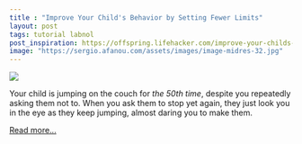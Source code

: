 ```yaml
---
title : "Improve Your Child's Behavior by Setting Fewer Limits"
layout: post
tags: tutorial labnol
post_inspiration: https://offspring.lifehacker.com/improve-your-childs-behavior-by-setting-fewer-limits-1846605418
image: "https://sergio.afanou.com/assets/images/image-midres-32.jpg"
---
```


<img src="https://i.kinja-img.com/gawker-media/image/upload/s--iMSoyVHf--/c_fit,fl_progressive,q_80,w_636/p9zqfsrwnmyuygnnyepn.jpg" /><p>Your child is jumping on the couch for <em>the 50th time</em>, despite you<em> </em>repeatedly asking them not to. When you ask them to stop yet again, they just look you in the eye as they keep jumping, almost daring you to make them.<br></p><p><a href="https://offspring.lifehacker.com/improve-your-childs-behavior-by-setting-fewer-limits-1846605418">Read more...</a></p>